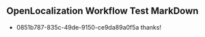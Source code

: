 ## OpenLocalization Workflow Test MarkDown
* 0851b787-835c-49de-9150-ce9da89a0f5a thanks!

<!--HONumber=Jul16_HO4-->


